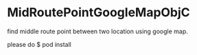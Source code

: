 # MidRoutePointGoogleMapObjC
find middle route point between two location using google map.

please do $ pod install

